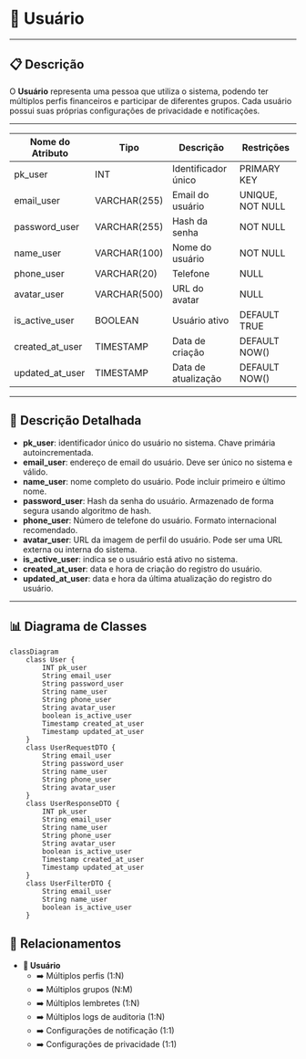 # 👤 Usuário

---

## 📋 Descrição

O **Usuário** representa uma pessoa que utiliza o sistema, podendo ter múltiplos perfis financeiros e participar de
diferentes grupos. Cada usuário possui suas próprias configurações de privacidade e notificações.

---

| Nome do Atributo | Tipo         | Descrição           | Restrições       |
|------------------|--------------|---------------------|------------------|
| pk_user          | INT          | Identificador único | PRIMARY KEY      |
| email_user       | VARCHAR(255) | Email do usuário    | UNIQUE, NOT NULL |
| password_user    | VARCHAR(255) | Hash da senha       | NOT NULL         |
| name_user        | VARCHAR(100) | Nome do usuário     | NOT NULL         |
| phone_user       | VARCHAR(20)  | Telefone            | NULL             |
| avatar_user      | VARCHAR(500) | URL do avatar       | NULL             |
| is_active_user   | BOOLEAN      | Usuário ativo       | DEFAULT TRUE     |
| created_at_user  | TIMESTAMP    | Data de criação     | DEFAULT NOW()    |
| updated_at_user  | TIMESTAMP    | Data de atualização | DEFAULT NOW()    |

---

## 📝 Descrição Detalhada

- **pk_user**: identificador único do usuário no sistema. Chave primária autoincrementada.
- **email_user**: endereço de email do usuário. Deve ser único no sistema e válido.
- **name_user**: nome completo do usuário. Pode incluir primeiro e último nome.
- **password_user**: Hash da senha do usuário. Armazenado de forma segura usando algoritmo de hash.
- **phone_user**: Número de telefone do usuário. Formato internacional recomendado.
- **avatar_user**: URL da imagem de perfil do usuário. Pode ser uma URL externa ou interna do sistema.
- **is_active_user**: indica se o usuário está ativo no sistema.
- **created_at_user**: data e hora de criação do registro do usuário.
- **updated_at_user**: data e hora da última atualização do registro do usuário.

---

## 📊 Diagrama de Classes

```mermaid
classDiagram
    class User {
        INT pk_user
        String email_user
        String password_user
        String name_user
        String phone_user
        String avatar_user
        boolean is_active_user
        Timestamp created_at_user
        Timestamp updated_at_user
    }
    class UserRequestDTO {
        String email_user
        String password_user
        String name_user
        String phone_user
        String avatar_user
    }
    class UserResponseDTO {
        INT pk_user
        String email_user
        String name_user
        String phone_user
        String avatar_user
        boolean is_active_user
        Timestamp created_at_user
        Timestamp updated_at_user
    }
    class UserFilterDTO {
        String email_user
        String name_user
        boolean is_active_user
    }
```

## 🔄 Relacionamentos

* **👤 Usuário**
    * ➡️ Múltiplos perfis (1:N)
    * ➡️ Múltiplos grupos (N:M)
    * ➡️ Múltiplos lembretes (1:N)
    * ➡️ Múltiplos logs de auditoria (1:N)
    * ➡️ Configurações de notificação (1:1)
    * ➡️ Configurações de privacidade (1:1)